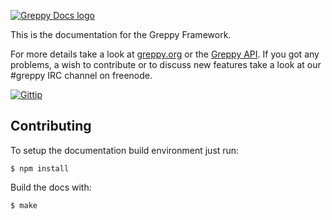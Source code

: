 [![Greppy Docs logo](http://greppy.org/img/greppy-docs-teaser.png)](http://greppy.org/)

This is the documentation for the Greppy Framework.

For more details take a look at [greppy.org](http://greppy.org) or the
[Greppy API](http://greppy.org/docs). If you got any problems, a wish to
contribute or to discuss new features take a look at our #greppy IRC channel on
freenode.

[![Gittip](http://img.shields.io/gittip/Jack12816.png)](https://www.gittip.com/Jack12816/)

## Contributing

To setup the documentation build environment just run:

    $ npm install

Build the docs with:

    $ make

